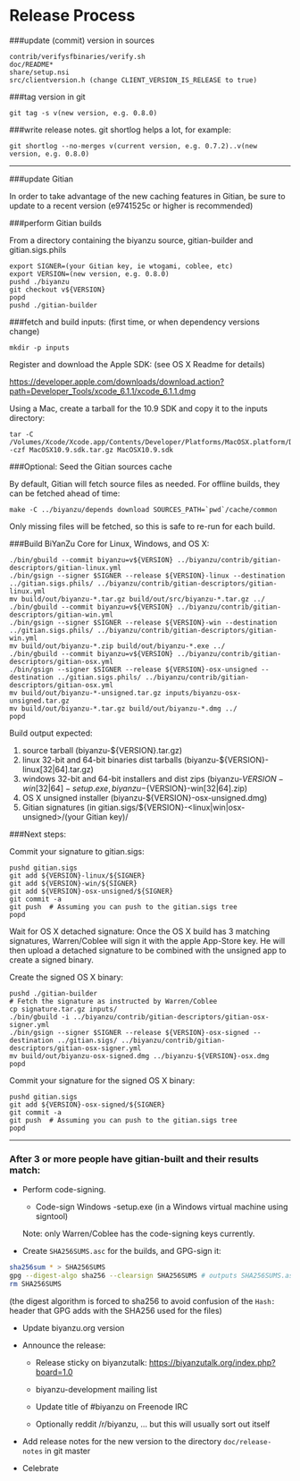 Release Process
====================

###update (commit) version in sources

	contrib/verifysfbinaries/verify.sh
	doc/README*
	share/setup.nsi
	src/clientversion.h (change CLIENT_VERSION_IS_RELEASE to true)

###tag version in git

	git tag -s v(new version, e.g. 0.8.0)

###write release notes. git shortlog helps a lot, for example:

	git shortlog --no-merges v(current version, e.g. 0.7.2)..v(new version, e.g. 0.8.0)

* * *

###update Gitian

 In order to take advantage of the new caching features in Gitian, be sure to update to a recent version (e9741525c or higher is recommended)

###perform Gitian builds

 From a directory containing the biyanzu source, gitian-builder and gitian.sigs.phils
  
    export SIGNER=(your Gitian key, ie wtogami, coblee, etc)
	export VERSION=(new version, e.g. 0.8.0)
	pushd ./biyanzu
	git checkout v${VERSION}
	popd
	pushd ./gitian-builder

###fetch and build inputs: (first time, or when dependency versions change)

	mkdir -p inputs

 Register and download the Apple SDK: (see OS X Readme for details)

 https://developer.apple.com/downloads/download.action?path=Developer_Tools/xcode_6.1.1/xcode_6.1.1.dmg

 Using a Mac, create a tarball for the 10.9 SDK and copy it to the inputs directory:

	tar -C /Volumes/Xcode/Xcode.app/Contents/Developer/Platforms/MacOSX.platform/Developer/SDKs/ -czf MacOSX10.9.sdk.tar.gz MacOSX10.9.sdk

###Optional: Seed the Gitian sources cache

  By default, Gitian will fetch source files as needed. For offline builds, they can be fetched ahead of time:

	make -C ../biyanzu/depends download SOURCES_PATH=`pwd`/cache/common

  Only missing files will be fetched, so this is safe to re-run for each build.

###Build BiYanZu Core for Linux, Windows, and OS X:

	./bin/gbuild --commit biyanzu=v${VERSION} ../biyanzu/contrib/gitian-descriptors/gitian-linux.yml
	./bin/gsign --signer $SIGNER --release ${VERSION}-linux --destination ../gitian.sigs.phils/ ../biyanzu/contrib/gitian-descriptors/gitian-linux.yml
	mv build/out/biyanzu-*.tar.gz build/out/src/biyanzu-*.tar.gz ../
	./bin/gbuild --commit biyanzu=v${VERSION} ../biyanzu/contrib/gitian-descriptors/gitian-win.yml
	./bin/gsign --signer $SIGNER --release ${VERSION}-win --destination ../gitian.sigs.phils/ ../biyanzu/contrib/gitian-descriptors/gitian-win.yml
	mv build/out/biyanzu-*.zip build/out/biyanzu-*.exe ../
	./bin/gbuild --commit biyanzu=v${VERSION} ../biyanzu/contrib/gitian-descriptors/gitian-osx.yml
	./bin/gsign --signer $SIGNER --release ${VERSION}-osx-unsigned --destination ../gitian.sigs.phils/ ../biyanzu/contrib/gitian-descriptors/gitian-osx.yml
	mv build/out/biyanzu-*-unsigned.tar.gz inputs/biyanzu-osx-unsigned.tar.gz
	mv build/out/biyanzu-*.tar.gz build/out/biyanzu-*.dmg ../
	popd
  Build output expected:

  1. source tarball (biyanzu-${VERSION}.tar.gz)
  2. linux 32-bit and 64-bit binaries dist tarballs (biyanzu-${VERSION}-linux[32|64].tar.gz)
  3. windows 32-bit and 64-bit installers and dist zips (biyanzu-${VERSION}-win[32|64]-setup.exe, biyanzu-${VERSION}-win[32|64].zip)
  4. OS X unsigned installer (biyanzu-${VERSION}-osx-unsigned.dmg)
  5. Gitian signatures (in gitian.sigs/${VERSION}-<linux|win|osx-unsigned>/(your Gitian key)/

###Next steps:

Commit your signature to gitian.sigs:

	pushd gitian.sigs
	git add ${VERSION}-linux/${SIGNER}
	git add ${VERSION}-win/${SIGNER}
	git add ${VERSION}-osx-unsigned/${SIGNER}
	git commit -a
	git push  # Assuming you can push to the gitian.sigs tree
	popd

  Wait for OS X detached signature:
	Once the OS X build has 3 matching signatures, Warren/Coblee will sign it with the apple App-Store key.
	He will then upload a detached signature to be combined with the unsigned app to create a signed binary.

  Create the signed OS X binary:

	pushd ./gitian-builder
	# Fetch the signature as instructed by Warren/Coblee
	cp signature.tar.gz inputs/
	./bin/gbuild -i ../biyanzu/contrib/gitian-descriptors/gitian-osx-signer.yml
	./bin/gsign --signer $SIGNER --release ${VERSION}-osx-signed --destination ../gitian.sigs/ ../biyanzu/contrib/gitian-descriptors/gitian-osx-signer.yml
	mv build/out/biyanzu-osx-signed.dmg ../biyanzu-${VERSION}-osx.dmg
	popd

Commit your signature for the signed OS X binary:

	pushd gitian.sigs
	git add ${VERSION}-osx-signed/${SIGNER}
	git commit -a
	git push  # Assuming you can push to the gitian.sigs tree
	popd

-------------------------------------------------------------------------

### After 3 or more people have gitian-built and their results match:

- Perform code-signing.

    - Code-sign Windows -setup.exe (in a Windows virtual machine using signtool)

  Note: only Warren/Coblee has the code-signing keys currently.

- Create `SHA256SUMS.asc` for the builds, and GPG-sign it:
```bash
sha256sum * > SHA256SUMS
gpg --digest-algo sha256 --clearsign SHA256SUMS # outputs SHA256SUMS.asc
rm SHA256SUMS
```
(the digest algorithm is forced to sha256 to avoid confusion of the `Hash:` header that GPG adds with the SHA256 used for the files)

- Update biyanzu.org version

- Announce the release:

  - Release sticky on biyanzutalk: https://biyanzutalk.org/index.php?board=1.0

  - biyanzu-development mailing list

  - Update title of #biyanzu on Freenode IRC

  - Optionally reddit /r/biyanzu, ... but this will usually sort out itself

- Add release notes for the new version to the directory `doc/release-notes` in git master

- Celebrate 
